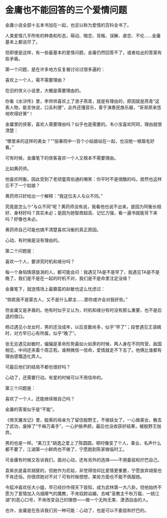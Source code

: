 # 金庸也不能回答的三个爱情问题

金庸小说全部十五本书加在一起，也足以称为爱情的百科全书了。 

人类爱情几乎所有的种类和形态，萌动、暗恋、背叛、误解、虐恋、不伦……金庸基本上都说尽了。 

但即便是这样，有一些最基本的爱情问题，金庸仍然回答不了，或者给出的答案有些矛盾。 

第一个问题，是在许多地方反复被讨论过很多遍的： 

喜欢上一个人，需不需要理由？ 

在旧的侠义小说里，大概是需要理由的。 

你看《水浒传》里，李师师喜欢上了浪子燕青，就是有理由的，原因就是燕青“这表人物，能言快说，口舌利便”，此外还懂音乐，善于演奏民族乐器，“哥哥原来恁地吹得好箫”！ 

金庸里的侠客，喜欢人需要理由吗？似乎也是需要的。韦小宝喜欢阿珂，理由就很清楚： 

“哪里来的这样的美女？”“丽春院中一百个小姑娘站在一起，也没她一根眉毛好看。” 

可有时候，金庸笔下的侠客喜欢一个人又根本不需要理由。 

比如黄药师。 

他喜欢阿衡，因此受到了老顽童周伯通的嘲笑：你平时不是很酷的吗，居然也这样忘不了一个姑娘？ 

黄药师只好给出一个解释：“我这位夫人与众不同。” 

究竟是怎么个“与众不同”呢？黄药师没有说，我看他也说不出来。是因为阿衡长相好、身材好吗？其实未必；是因为她智商超高、记忆力强，看一遍书就能背下来吗？好像也未必。 

黄药师自己可能也搞不清楚喜欢冯衡的真正原因。 

心动，有时候是没有理由的。 

第二个问题是： 

喜欢一个人，要讲究时机和缘分吗？ 

每一个身陷情感旋涡的人，都可能会问：我遇见TA是不是早了，我遇见TA是不是晚了，我们是不是在一起的时机不对，我们是不是命里注定没缘？ 

金庸笔下，就连情场上最霸蛮的赵敏也这么忧虑过： 

“倘若我不是蒙古人，又不是什么郡主……那你或许会对我好些。” 

但金庸又是矛盾的。他有时似乎又认为，时机和缘分有时没有那么重要，也不是后退的借口。 

杨过遇见小龙女时，男的还没成年，以后变数尚多，似乎“早了”；段誉遇见王语嫣时，对方早已心有所属，似乎“晚了”。 

张无忌遇见赵敏时，偏偏是革命形势最如火如荼的时候，两人身在不同阵营，敌国相见，中间还夹着个周芷若。谁稍微信一信命，爱情就走不下去了。他俩比谁都有理由感慨造化弄人。 

可最后他们的结局不都也很好吗？ 

心动了，还需要行动。有爱的时候可以不用信命的。 

第三个问题是： 

喜欢了一个人，还能继续做自己吗？ 

金庸的答案似乎是“不能”。 

《倚天屠龙记》里，殷离的母亲为了留住殷野王，不做妖女了，一心做美女，散去了武功，废掉了“千蛛万毒手”，一心护肤养颜，最后也没收获好结果，被殷野王抛弃。 

男的也是一样。“美刀王”胡逸之爱上了陈圆圆，顿时像变了个人，事业、名声什么都不要了，江湖第一小鲜肉也不做了，宁愿跑到陈家做临时工。 

可金庸有时候又告诉我们，面对心动，还有另外的选择——不用委屈和拧巴自己。 

袁紫衣是喜欢胡斐的，但她作为尼姑，非觉得信仰比爱情更重要，宁愿放弃胡斐也不肯还俗。你很烦她对不对？可有时候想想，某些方面也不能不佩服她。 

令狐冲喜欢任大小姐，早已经炒作得天下皆知，成为武林第一大八卦。但他始终不愿为了爱情加入乌烟瘴气的魔教，不肯奴颜谄媚，去喊“圣教主千秋万载、一统江湖”的恶心口号，不肯改变自己的理想——做一个无拘无束、潇洒自由的人。 

也许，金庸是在告诉我们另一种可能：心动了，也是可以不委屈和拧巴的。